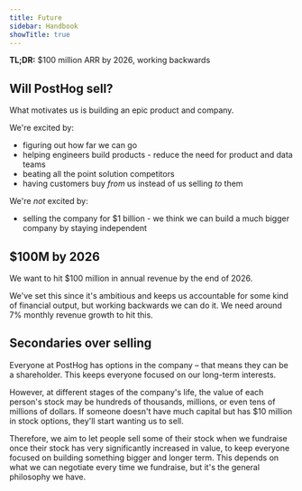 ```yaml
---
title: Future
sidebar: Handbook
showTitle: true
---
```


**TL;DR:** $100 million ARR by 2026, working backwards

## Will PostHog sell?

What motivates us is building an epic product and company.

We're excited by:

* figuring out how far we can go
* helping engineers build products - reduce the need for product and data teams
* beating all the point solution competitors
* having customers buy _from_ us instead of us selling _to_ them

We're *not* excited by:

* selling the company for $1 billion - we think we can build a much bigger company by staying independent

## $100M by 2026

We want to hit $100 million in annual revenue by the end of 2026.

We've set this since it's ambitious and keeps us accountable for some kind of financial output, but working backwards we can do it. We need around 7% monthly revenue growth to hit this.

## Secondaries over selling

Everyone at PostHog has options in the company – that means they can be a shareholder. This keeps everyone focused on our long-term interests.

However, at different stages of the company's life, the value of each person's stock may be hundreds of thousands, millions, or even tens of millions of dollars. If someone doesn't have much capital but has $10 million in stock options, they'll start wanting us to sell.

Therefore, we aim to let people sell some of their stock when we fundraise once their stock has very significantly increased in value, to keep everyone focused on building something bigger and longer term. This depends on what we can negotiate every time we fundraise, but it's the general philosophy we have.
